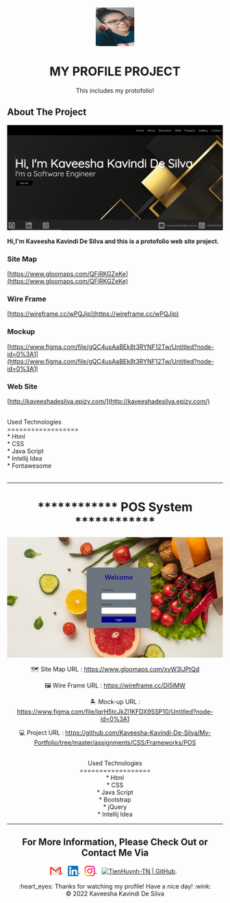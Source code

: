 <div id="top"></div>
<!--
*** Thanks for checking out the Best-README-Template. If you have a suggestion
*** that would make this better, please fork the repo and create a pull request
*** or simply open an issue with the tag "enhancement".
*** Don't forget to give the project a star!
*** Thanks again! Now go create something AMAZING! :D
-->



<!-- PROJECT SHIELDS -->
<!--
*** I'm using markdown "reference style" links for readability.
*** Reference links are enclosed in brackets [ ] instead of parentheses ( ).
*** See the bottom of this document for the declaration of the reference variables
*** for contributors-url, forks-url, etc. This is an optional, concise syntax you may use.
*** https://www.markdownguide.org/basic-syntax/#reference-style-links
-->



<!-- PROJECT LOGO -->
<br />
<div align="center">
  <a href="https://github.com/othneildrew/Best-README-Template">
    <img src="assets/8b64c4f663bf27581826b47f8dee4b1a.jpg" alt="Logo" width="90" height="90">
  </a>

<h1 align="center">MY PROFILE PROJECT</h1>

  <p align="center">
    This includes my protofolio!
    <br>
</div>

## About The Project

<img src="assets/Screenshot.png" alt="Logo" >

<b>Hi,I'm Kaveesha Kavindi De Silva and this is a protofolio web site project.</b>

### Site Map

[https://www.gloomaps.com/QFiRKGZeKe](https://www.gloomaps.com/QFiRKGZeKe)

### Wire Frame

[https://wireframe.cc/wPQJip](https://wireframe.cc/wPQJip)

### Mockup

[https://www.figma.com/file/gQC4usAaBEk8t3RYNF12Tw/Untitled?node-id=0%3A1](https://www.figma.com/file/gQC4usAaBEk8t3RYNF12Tw/Untitled?node-id=0%3A1)

### Web Site

[http://kaveeshadesilva.epizy.com/](http://kaveeshadesilva.epizy.com/)

<br>
Used Technologies
<br>
==================
<br>
* Html
<br>
* CSS
<br>
* Java Script
<br>
* Intellij Idea
<br>
* Fontawesome
<br>
<br>
<hr>
<div align="center">

# ************ POS System ************

![POS.png](assets/POS.png)

🗺 Site Map URL : https://www.gloomaps.com/xyW3lJPtQd

🖼 Wire Frame URL : https://wireframe.cc/Dl5lMW

🏝 Mock-up URL : https://www.figma.com/file/IqrH5tcJkZl1KFDX9SSP10/Untitled?node-id=0%3A1

💻 Project URL : https://github.com/Kaveesha-Kavindi-De-Silva/My-Portfolio/tree/master/assignments/CSS/Frameworks/POS

<br>
Used Technologies
<br>
==================
<br>
* Html
<br>
* CSS
<br>
* Java Script
<br>
* Bootstrap
<br>
* jQuery
<br>
* Intellij Idea
<br>
<hr>
<div align="center">

## For More Information, Please Check Out or Contact Me Via
</div>


<p align="center">
  <a href="mailto:kaveedesilva567@gmail.com" >
    <img align="center" alt="TienHuynh-TN | Gmail" width="26px" src="https://github.com/SatYu26/SatYu26/blob/master/Assets/Gmail.svg" />
  </a> &nbsp;&nbsp;

  <a href="https://www.linkedin.com/in/kaveesha-de-silva-0772aa21a?lipi=urn%3Ali%3Apage%3Ad_flagship3_profile_view_base_contact_details%3B7SG3LwaeSL%2Br4jKDTGfPgg%3D%3D" target="_blank">
    <img align="center" alt="TienHuynh-TN | Linkedin" width="24px" src="https://github.com/SatYu26/SatYu26/blob/master/Assets/Linkedin.svg" />
  </a> &nbsp;&nbsp;


  <a href="https://www.instagram.com" target="_blank">
    <img align="center" alt="TienHuynh-TN | Instagram" width="24px" src="https://github.com/SatYu26/SatYu26/blob/master/Assets/Instagram.svg" />
  </a> &nbsp;&nbsp;

  <a href="https://github.com/Kaveesha-Kavindi-De-Silva" target="_blank">
    <img align="center" alt="TienHuynh-TN | GitHub" width="26px" src="https://upload.wikimedia.org/wikipedia/commons/thumb/a/ae/Github-desktop-logo-symbol.svg/1024px-Github-desktop-logo-symbol.svg.png" />
  </a> &nbsp;&nbsp;
<p> 

<div align="center">
  :heart_eyes: Thanks for watching my profile! Have a nice day! :wink: <br/>
  &copy; 2022 Kaveesha Kavindi De Silva
</div>
